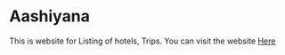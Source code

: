 # Aashiyana

This is website for Listing of hotels, Trips. You can visit the website <a href="https://aashiyana.onrender.com/">Here</a>
